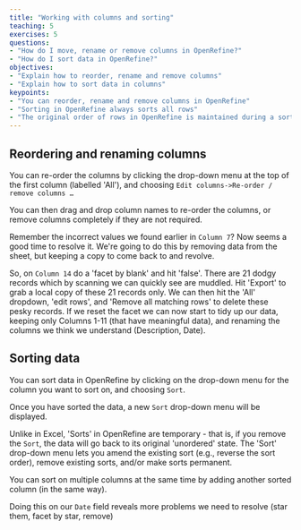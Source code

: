 ```yaml
---
title: "Working with columns and sorting"
teaching: 5
exercises: 5
questions:
- "How do I move, rename or remove columns in OpenRefine?"
- "How do I sort data in OpenRefine?"
objectives:
- "Explain how to reorder, rename and remove columns"
- "Explain how to sort data in columns"
keypoints:
- "You can reorder, rename and remove columns in OpenRefine"
- "Sorting in OpenRefine always sorts all rows"
- "The original order of rows in OpenRefine is maintained during a sort until you use the option to Reorder Rows Permanently"
---
```


## Reordering and renaming columns
You can re-order the columns by clicking the drop-down menu at the top of the first column (labelled 'All'), and choosing `Edit columns->Re-order / remove columns …`

You can then drag and drop column names to re-order the columns, or remove columns completely if they are not required.

Remember the incorrect values we found earlier in `Column 7`? Now seems a good time to resolve it. We're going to do this by removing data from the sheet, but keeping a copy to come back to and revolve.

So, on `Column 14` do a 'facet by blank' and hit 'false'. There are 21 dodgy records which by scanning we can quickly see are muddled. Hit 'Export' to grab a local copy of these 21 records only. We can then hit the 'All' dropdown, 'edit rows', and 'Remove all matching rows' to delete these pesky records. If we reset the facet we can now start to tidy up our data, keeping only Columns 1-11 (that have meaningful data), and renaming the columns we think we understand (Description, Date).

## Sorting data
You can sort data in OpenRefine by clicking on the drop-down menu for the column you want to sort on, and choosing `Sort`.

Once you have sorted the data, a new `Sort` drop-down menu will be displayed.

Unlike in Excel, 'Sorts' in OpenRefine are temporary - that is, if you remove the `Sort`, the data will go back to its original 'unordered' state. The 'Sort' drop-down menu lets you amend the existing sort (e.g., reverse the sort order), remove existing sorts, and/or make sorts permanent.

You can sort on multiple columns at the same time by adding another sorted column (in the same way).

Doing this on our `Date` field reveals more problems we need to resolve (star them, facet by star, remove)
